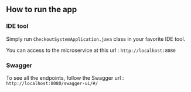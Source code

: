 ## How to run the app

### IDE tool

Simply run `CheckoutSystemApplication.java` class in your favorite IDE tool.

You can access to the microservice at this url : `http://localhost:8080`

### Swagger

To see all the endpoints, follow the Swagger url : `http://localhost:8080/swagger-ui/#/`
